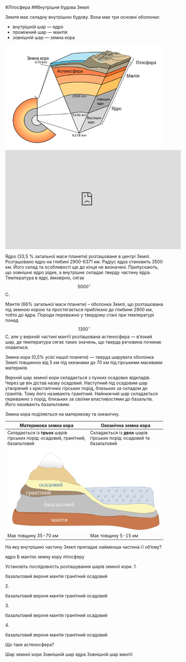 #Літосфера
##Внутрiшня будова Землi

Земля має складну внутрішню будову. Вона має три основні оболонки:

<ul>
<li>внутрішній шар — <span class="p1">ядро</span></li>
<li>проміжний шар — <span class="p1">мантія</span></li>
<li>зовнішній шар — <span class="p1">земна кора</span></li>
</ul>

<div align="center">
<img src="1.png"/>
</div>

<div class="fluidMedia">
<iframe align="center" width="560" height="315" src="https://www.youtube.com/embed/zM-SKzsC2DE" frameborder="0" allowfullscreen></iframe>
</div>
<div class="popup">
</div>

<span class="p1">Ядро</span> (33,5 % загальної маси планети) розташоване в центрі Землі.
Розташовано ядро на глибині 2900-6371 км. Радіус ядра становить 3500 км. Його склад та особливості ще до кінця не визначені. Припускають, що зовнішнє ядро рідке, а внутрішнє складає тверду частину ядра. Температура в ядрі, ймовірно, сягає $$5000^{\circ}$$С.

<span class="p1">Мантія</span> (66% загальної маси планети) – оболонка Землі, що розташована під земною корою та простягається приблизно до глибини 2900 км, тобто до ядра. Породи переважно у твердому стані при температурі понад $$1300^{\circ}$$С, але у верхній частині мантії розташована
<span class="p1">астеносфера</span> — в’язкий шар, де температура сягає таких значень, що тверда речовина починає плавитися.

<span class="p1">Земна кора</span> (0,5% усієї нашої планети) — тверда шарувата оболонка Землі товщиною від 5 км під океанами до 70 км під гірськими масивами материків.

Верхній шар земної кори складається з пухких осадових відкладів. Через це він дістав назву <span class="p1">осадовий</span>. Наступний під осадовим шар утворений з кристалічних гірських порід, близьких за складом до гранітів. Тому його називають <span class="p1">гранітний</span>. Найнижчий шар складається переважно з порід, близьких за своїми властивостями до базальтів. Його називають <span class="p1">базальтовим</span>.

Земна кора поділяється на <span class="p1">материкову</span> та <span class="p1">океанічну</span>.

<table>
<thead>
<tr>
<th>Материкова земна кора</th>
<th>Океанiчна земна кора</th>
</tr>
</thead>
<tbody>
<tr>
<td>Складається із <b>трьох</b> шарів гірських порід: осадовий, гранітний, базальтовий</td>
<td>Складається із <b>двох</b> шарів гірських порід: осадовий та базальтовий</td>
</tr>
<td colspan="2">
<img src="pic2.png" width="99%"/>
</td>
</tr>
<tr>
<td>Має товщину 35-70 км</td>
<td>Має товщину 5-15 км</td>
</tr>
</tbody>
</table>

<quiz>
<question>
<p>На яку внутрішню частину Землі припадає найменша частина її об’єму?</p>
<answer>ядро</answer>
Б  мантію</answer>
<answer correct>земну кору</answer>
<answer>літосферу</answer>
</question>
<question>
<p>Установіть послідовність розташування шарів земної кори.
1.</p>
<answer>базальтовий</answer>
<answer>верхня мантія</answer>
<answer>гранітний</answer>
<answer correct>осадовий</answer>
</question>
<question>
<p>2.</p>
<answer>базальтовий</answer>
<answer>верхня мантія</answer>
<answer correct>гранітний</answer>
<answer>осадовий</answer>
</question>
<question>
<p>3.</p>
<answer correct>базальтовий</answer>
<answer>верхня мантія</answer>
<answer>гранітний</answer>
<answer>осадовий</answer>
</question>
<question>
<p>4.</p>
<answer>базальтовий</answer>
<answer correct>верхня мантія</answer>
<answer>гранітний</answer>
<answer>осадовий</answer>
</question>
<question>
<p>Що таке астеносфера?</p>
<answer>Шар земної кори</answer>
<answer>Зовнішній шар ядра</answer>
<answer correct>Зовнішній шар мантії</answer>
</question>
</quiz>
